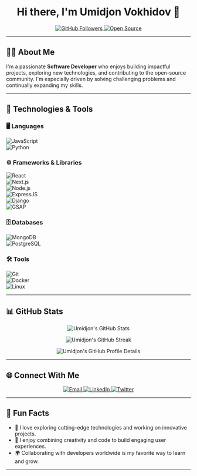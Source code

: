<h1 align="center">Hi there, I'm Umidjon Vokhidov 👋</h1>

<p align="center">
  <a href="https://github.com/umidjonvokhidov">
    <img src="https://img.shields.io/github/followers/umidjonvokhidov?label=Followers&style=social" alt="GitHub Followers">
  </a>
  <a href="https://github.com/umidjonvokhidov?tab=repositories">
    <img src="https://img.shields.io/badge/Open%20Source-Contributor-%2327ae60?style=flat&logo=github&logoColor=white" alt="Open Source">
  </a>
</p>

---

## 👨‍💻 About Me

I'm a passionate **Software Developer** who enjoys building impactful projects, exploring new technologies, and contributing to the open-source community. I'm especially driven by solving challenging problems and continually expanding my skills.

---

## 🔧 Technologies & Tools

### 🖥️ Languages  
![JavaScript](https://img.shields.io/badge/JavaScript-F7DF1E?style=flat&logo=javascript&logoColor=black)  
![Python](https://img.shields.io/badge/Python-3776AB?style=flat&logo=python&logoColor=white)

### ⚙️ Frameworks & Libraries  
![React](https://img.shields.io/badge/React-61DAFB?style=flat&logo=react&logoColor=black)  
![Next.js](https://img.shields.io/badge/Next.js-000000?style=flat&logo=next.js&logoColor=white)  
![Node.js](https://img.shields.io/badge/Node.js-339933?style=flat&logo=node.js&logoColor=white)  
![ExpressJS](https://img.shields.io/badge/Express.js-000000?style=flat&logo=express&logoColor=white)  
![Django](https://img.shields.io/badge/Django-092E20?style=flat&logo=django&logoColor=white)  
![GSAP](https://img.shields.io/badge/GSAP-88CE02?style=flat&logo=greensock&logoColor=white)

### 🗄️ Databases  
![MongoDB](https://img.shields.io/badge/MongoDB-47A248?style=flat&logo=mongodb&logoColor=white)  
![PostgreSQL](https://img.shields.io/badge/PostgreSQL-4169E1?style=flat&logo=postgresql&logoColor=white)

### 🛠️ Tools  
![Git](https://img.shields.io/badge/Git-F05032?style=flat&logo=git&logoColor=white)  
![Docker](https://img.shields.io/badge/Docker-2496ED?style=flat&logo=docker&logoColor=white)  
![Linux](https://img.shields.io/badge/Linux-FCC624?style=flat&logo=linux&logoColor=black)

---

## 📊 GitHub Stats

<p align="center">
  <img src="https://github-readme-stats.vercel.app/api?username=umidjonvokhidov&show_icons=true&theme=radical" alt="Umidjon's GitHub Stats" />
</p>
<p align="center">
  <img src="https://github-readme-streak-stats.herokuapp.com?user=umidjonvokhidov&theme=radical" alt="Umidjon's GitHub Streak" />
</p>
<p align="center">
  <img src="https://github-profile-summary-cards.vercel.app/api/cards/profile-details?username=umidjonvokhidov&theme=radical" alt="Umidjon's GitHub Profile Details" />
</p>

---

## 🌐 Connect With Me

<p align="center">
  <a href="mailto:your.email@example.com">
    <img src="https://img.shields.io/badge/Email-D14836?style=flat&logo=gmail&logoColor=white" alt="Email" />
  </a>
  <a href="https://linkedin.com/in/your-linkedin-profile">
    <img src="https://img.shields.io/badge/LinkedIn-0077B5?style=flat&logo=linkedin&logoColor=white" alt="LinkedIn" />
  </a>
  <a href="https://twitter.com/your-twitter-handle">
    <img src="https://img.shields.io/badge/Twitter-1DA1F2?style=flat&logo=twitter&logoColor=white" alt="Twitter" />
  </a>
</p>

---

## 🌟 Fun Facts

- 🚀 I love exploring cutting-edge technologies and working on innovative projects.  
- 🎨 I enjoy combining creativity and code to build engaging user experiences.  
- 🌍 Collaborating with developers worldwide is my favorite way to learn and grow.

---
